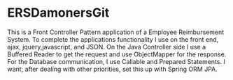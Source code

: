 # ERSDamonersGit
This is a Front Controller Pattern application of a Employee Reimbursement System. To complete the applications functionality
I use on the front end, ajax, jquery,javascript, and JSON. On the Java Controller side I use a Buffered Reader to get the request
and use ObjectMapper for the response. For the Database communication, I use Callable and Prepared Statements. I want, after 
dealing with other priorities, set this up with Spring ORM JPA.
